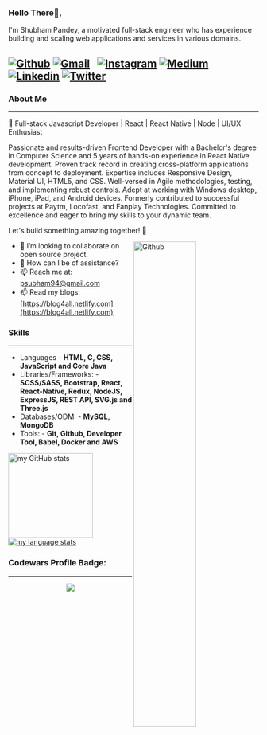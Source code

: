 ### Hello There👋,

I'm Shubham Pandey, a motivated full-stack engineer who has experience building and scaling web applications and services in various domains.


<!--- [![Blog](https://img.shields.io/badge/-Blogpost-c444444?style=flat&logo=Blog&logoColor=white)](https://blog4all.netlify.com/)
&nbsp;--->
[![Github](https://img.shields.io/badge/-Github-000?style=flat&logo=Github&logoColor=white)](https://github.com/imcontrive)
[![Gmail](https://img.shields.io/badge/-Gmail-c14438?style=flat&logo=Gmail&logoColor=white)](mailto:psubham94@gmail.com)
&nbsp;
[![Instagram](https://img.shields.io/badge/-Instagram-c13584?style=flat&labelColor=c13584&logo=instagram&logoColor=white)](https://www.instagram.com/yoursshubh/)
[![Medium](https://img.shields.io/badge/-Medium-03a57a?style=flat-square&labelColor=000000&logo=Medium&link=https://medium.com/@psubham94/)](https://medium.com/@psubham94)
[![Linkedin](https://img.shields.io/badge/-LinkedIn-blue?style=flat&logo=Linkedin&logoColor=white)](https://www.linkedin.com/in/shubham-pandey-105b3a101/)
[![Twitter](https://img.shields.io/badge/-Twitter-1ca0f1?style=flat-square&labelColor=1ca0f1&logo=twitter&logoColor=white&link=https://twitter.com/guptasaurabh26)](https://twitter.com/imcontrive)
----

### About Me ###
----

🚀 Full-stack Javascript Developer | React  | React Native | Node | UI/UX Enthusiast

Passionate and results-driven Frontend Developer with a Bachelor's degree in Computer Science and 5 years of hands-on experience in React Native development. Proven track record in creating cross-platform applications from concept to deployment. Expertise includes Responsive Design, Material UI, HTML5, and CSS. Well-versed in Agile methodologies, testing, and implementing robust controls. Adept at working with Windows desktop, iPhone, iPad, and Android devices. Formerly contributed to successful projects at Paytm, Locofast, and Fanplay Technologies. Committed to excellence and eager to bring my skills to your dynamic team.

Let's build something amazing together! 🚀


<img width="50%" align="right" alt="Github" src="https://raw.githubusercontent.com/onimur/.github/master/.resources/git-header.svg" />


- 👯 I’m looking to collaborate on open source project.
- 💬 How can I be of assistance?
- 📫 Reach me at: psubham94@gmail.com
- 📫 Read my blogs: [https://blog4all.netlify.com](https://blog4all.netlify.com)
<!---- 📫 Hire me: [Upwork](https://www.upwork.com/o/profiles/users/~user_id) --->


### Skills ###
----------------------------------------------------------------------------------------------------------------------------
- Languages - **HTML, C, CSS, JavaScript and Core Java**
- Libraries/Frameworks: - **SCSS/SASS, Bootstrap, React, React-Native, Redux, NodeJS, ExpressJS, REST API, SVG.js and Three.js**
- Databases/ODM: - **MySQL, MongoDB**
- Tools: - **Git, Github, Developer Tool, Babel, Docker and AWS**


<a href="https://profile-summary-for-github.com/user/imcontrive">
  <img align="left" height="170px" src="https://github-readme-stats.vercel.app/api?username=imcontrive&show_icons=true&line_height=27&count_private=true&include_all_commits=true" alt="my GitHub stats"/>
  <img src="https://github-readme-stats.vercel.app/api/top-langs/?username=imcontrive&hide_langs_below=5&layout=compact" alt="my language stats"/>
</a>


### Codewars Profile Badge:
----------------------------------------------------------------------------------------------------------------------------
<p align="center">
  <a href="https://www.codewars.com/users/Shubham_Pandey">
    <img src="https://www.codewars.com/users/Shubham_Pandey/badges/large" />
  </a>
</p>  
